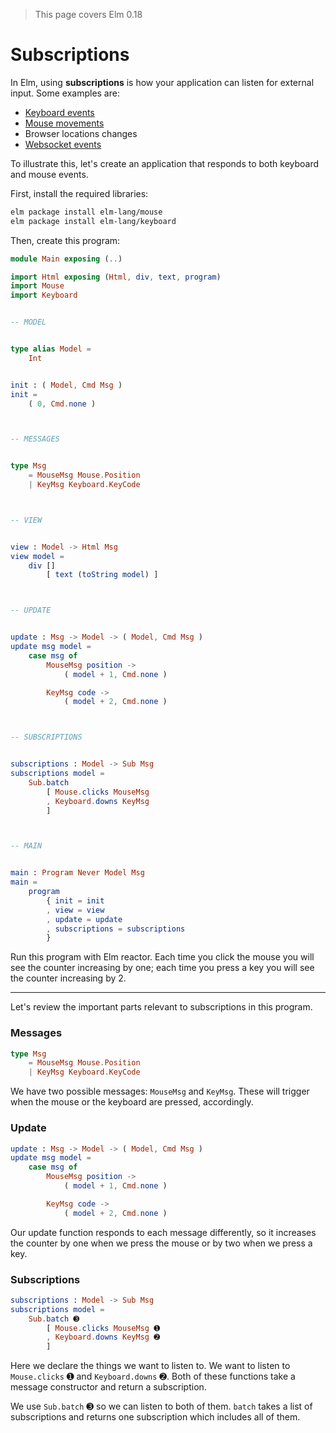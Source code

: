 > This page covers Elm 0.18

# Subscriptions

In Elm, using __subscriptions__ is how your application can listen for external input. Some examples are:

- [Keyboard events](http://package.elm-lang.org/packages/elm-lang/keyboard/latest/Keyboard)
- [Mouse movements](http://package.elm-lang.org/packages/elm-lang/mouse/latest/Mouse)
- Browser locations changes
- [Websocket events](http://package.elm-lang.org/packages/elm-lang/websocket/latest/WebSocket)

To illustrate this, let's create an application that responds to both keyboard and mouse events.

First, install the required libraries:

```bash
elm package install elm-lang/mouse
elm package install elm-lang/keyboard
```

Then, create this program:

```elm
module Main exposing (..)

import Html exposing (Html, div, text, program)
import Mouse
import Keyboard


-- MODEL


type alias Model =
    Int


init : ( Model, Cmd Msg )
init =
    ( 0, Cmd.none )



-- MESSAGES


type Msg
    = MouseMsg Mouse.Position
    | KeyMsg Keyboard.KeyCode



-- VIEW


view : Model -> Html Msg
view model =
    div []
        [ text (toString model) ]



-- UPDATE


update : Msg -> Model -> ( Model, Cmd Msg )
update msg model =
    case msg of
        MouseMsg position ->
            ( model + 1, Cmd.none )

        KeyMsg code ->
            ( model + 2, Cmd.none )



-- SUBSCRIPTIONS


subscriptions : Model -> Sub Msg
subscriptions model =
    Sub.batch
        [ Mouse.clicks MouseMsg
        , Keyboard.downs KeyMsg
        ]



-- MAIN


main : Program Never Model Msg
main =
    program
        { init = init
        , view = view
        , update = update
        , subscriptions = subscriptions
        }
```

Run this program with Elm reactor. Each time you click the mouse you will see the counter increasing by one; each time you press a key you will see the counter increasing by 2.

---

Let's review the important parts relevant to subscriptions in this program.

### Messages

```elm
type Msg
    = MouseMsg Mouse.Position
    | KeyMsg Keyboard.KeyCode
```

We have two possible messages: `MouseMsg` and `KeyMsg`. These will trigger when the mouse or the keyboard are pressed, accordingly.

### Update

```elm
update : Msg -> Model -> ( Model, Cmd Msg )
update msg model =
    case msg of
        MouseMsg position ->
            ( model + 1, Cmd.none )

        KeyMsg code ->
            ( model + 2, Cmd.none )
```

Our update function responds to each message differently, so it increases the counter by one when we press the mouse or by two when we press a key.

### Subscriptions

```elm
subscriptions : Model -> Sub Msg
subscriptions model =
    Sub.batch ➌
        [ Mouse.clicks MouseMsg ➊
        , Keyboard.downs KeyMsg ➋
        ]
```

Here we declare the things we want to listen to. We want to listen to `Mouse.clicks` ➊ and `Keyboard.downs` ➋. Both of these functions take a message constructor and return a subscription.

We use `Sub.batch` ➌ so we can listen to both of them. `batch` takes a list of subscriptions and returns one subscription which includes all of them.
